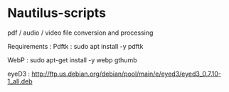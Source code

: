 # Nautilus-scripts

pdf / audio / video file conversion and processing

Requirements :
Pdftk :
sudo apt install -y pdftk

WebP :
sudo apt-get install -y webp gthumb

eyeD3 :
http://ftp.us.debian.org/debian/pool/main/e/eyed3/eyed3_0.7.10-1_all.deb
